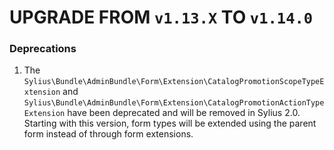 # UPGRADE FROM `v1.13.X` TO `v1.14.0`

### Deprecations

1. The `Sylius\Bundle\AdminBundle\Form\Extension\CatalogPromotionScopeTypeExtension` and `Sylius\Bundle\AdminBundle\Form\Extension\CatalogPromotionActionTypeExtension` have been deprecated and will be removed in Sylius 2.0.
   Starting with this version, form types will be extended using the parent form instead of through form extensions.
